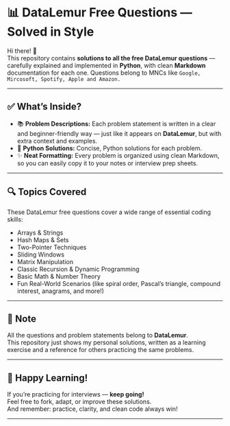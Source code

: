 # 📊 DataLemur Free Questions — Solved in Style

Hi there! 👋  
This repository contains **solutions to all the free DataLemur questions** — carefully explained and implemented in **Python**, with clean **Markdown** documentation for each one. Questions belong to MNCs like `Google, Mircosoft, Spotify, Apple and Amazon.`

---

## ✅ What’s Inside?

- 📚 **Problem Descriptions:** Each problem statement is written in a clear and beginner-friendly way — just like it appears on **DataLemur**, but with extra context and examples.
- 🧩 **Python Solutions:** Concise, Python solutions for each problem.
- ✨ **Neat Formatting:** Every problem is organized using clean Markdown, so you can easily copy it to your notes or interview prep sheets.

---

## 🔍 Topics Covered

These DataLemur free questions cover a wide range of essential coding skills:
- Arrays & Strings
- Hash Maps & Sets
- Two-Pointer Techniques
- Sliding Windows
- Matrix Manipulation
- Classic Recursion & Dynamic Programming
- Basic Math & Number Theory
- Fun Real-World Scenarios (like spiral order, Pascal’s triangle, compound interest, anagrams, and more!)

---

## 📌 Note

All the questions and problem statements belong to **DataLemur**.  
This repository just shows my personal solutions, written as a learning exercise and a reference for others practicing the same problems.

---

## 🚀 Happy Learning!

If you’re practicing for interviews — **keep going!**  
Feel free to fork, adapt, or improve these solutions.  
And remember: practice, clarity, and clean code always win!

---

